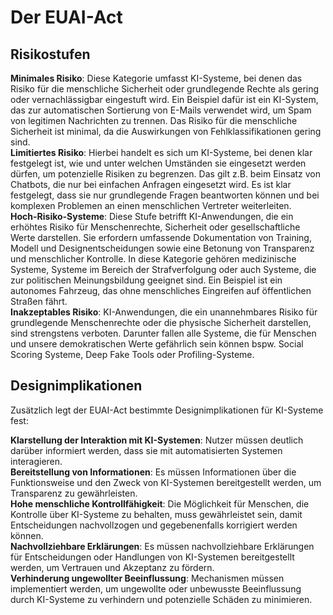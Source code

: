 # Der EUAI-Act

## Risikostufen

**Minimales Risiko**: Diese Kategorie umfasst KI-Systeme, bei denen das Risiko für die menschliche Sicherheit oder grundlegende Rechte als gering oder vernachlässigbar eingestuft wird. Ein Beispiel dafür ist ein KI-System, das zur automatischen Sortierung von E-Mails verwendet wird, um Spam von legitimen Nachrichten zu trennen. Das Risiko für die menschliche Sicherheit ist minimal, da die Auswirkungen von Fehlklassifikationen gering sind.  
**Limitiertes Risiko**: Hierbei handelt es sich um KI-Systeme, bei denen klar festgelegt ist, wie und unter welchen Umständen sie eingesetzt werden dürfen, um potenzielle Risiken zu begrenzen. Das gilt z.B. beim Einsatz von Chatbots, die nur bei einfachen Anfragen eingesetzt wird. Es ist klar festgelegt, dass sie nur grundlegende Fragen beantworten können und bei komplexen Problemen an einen menschlichen Vertreter weiterleiten.  
**Hoch-Risiko-Systeme**: Diese Stufe betrifft KI-Anwendungen, die ein erhöhtes Risiko für Menschenrechte, Sicherheit oder gesellschaftliche Werte darstellen. Sie erfordern umfassende Dokumentation von Training, Modell und Designentscheidungen sowie eine Betonung von Transparenz und menschlicher Kontrolle. In diese Kategorie gehören medizinische Systeme, Systeme im Bereich der Strafverfolgung oder auch Systeme, die zur politischen Meinungsbildung geeignet sind. Ein Beispiel ist ein autonomes Fahrzeug, das ohne menschliches Eingreifen auf öffentlichen Straßen fährt.  
**Inakzeptables Risiko**: KI-Anwendungen, die ein unannehmbares Risiko für grundlegende Menschenrechte oder die physische Sicherheit darstellen, sind strengstens verboten. Darunter fallen alle Systeme, die für Menschen und unsere demokratischen Werte gefährlich sein können bspw. Social Scoring Systeme, Deep Fake Tools oder Profiling-Systeme.

## Designimplikationen

Zusätzlich legt der EUAI-Act bestimmte Designimplikationen für KI-Systeme fest:

**Klarstellung der Interaktion mit KI-Systemen**: Nutzer müssen deutlich darüber informiert werden, dass sie mit automatisierten Systemen interagieren.  
**Bereitstellung von Informationen**: Es müssen Informationen über die Funktionsweise und den Zweck von KI-Systemen bereitgestellt werden, um Transparenz zu gewährleisten.  
**Hohe menschliche Kontrollfähigkeit**: Die Möglichkeit für Menschen, die Kontrolle über KI-Systeme zu behalten, muss gewährleistet sein, damit Entscheidungen nachvollzogen und gegebenenfalls korrigiert werden können.  
**Nachvollziehbare Erklärungen**: Es müssen nachvollziehbare Erklärungen für Entscheidungen oder Handlungen von KI-Systemen bereitgestellt werden, um Vertrauen und Akzeptanz zu fördern.  
**Verhinderung ungewollter Beeinflussung**: Mechanismen müssen implementiert werden, um ungewollte oder unbewusste Beeinflussung durch KI-Systeme zu verhindern und potenzielle Schäden zu minimieren.
